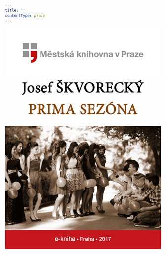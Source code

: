 ```yaml
---
title: ''
contentType: prose
---
```


<section>

![Prima sezóna](./resources/obalka.jpg)

</section>
